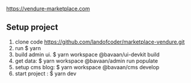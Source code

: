 https://vendure-marketplace.com

## Setup project

1. clone code https://github.com/landofcoder/marketplace-vendure.git
2. run $ yarn
3. build admin ui. $ yarn workspace @bavaan/ui-devkit build
4. get data: $ yarn workspace @bavaan/admin run populate
5. setup cms blog: $ yarn workspace @bavaan/cms develop
6. start project : $ yarn dev
